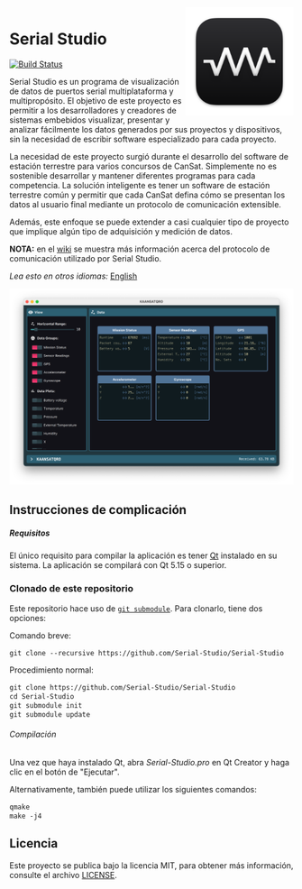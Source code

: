 <a href="#">
    <img width="192px" height="192px" src="doc/icon.png" align="right" />
</a>

# Serial Studio

[![Build Status](https://github.com/Serial-Studio/Serial-Studio/workflows/Build/badge.svg)](#)

Serial Studio es un programa de visualización de datos de puertos serial multiplataforma y multipropósito. El objetivo de este proyecto es permitir a los desarrolladores y creadores de sistemas embebidos visualizar, presentar y analizar fácilmente los datos generados por sus proyectos y dispositivos, sin la necesidad de escribir software especializado para cada proyecto.

La necesidad de este proyecto surgió durante el desarrollo del software de estación terrestre para varios concursos de CanSat. Simplemente no es sostenible desarrollar y mantener diferentes programas para cada competencia. La solución inteligente es tener un software de estación terrestre común y permitir que cada CanSat defina cómo se presentan los datos al usuario final mediante un protocolo de comunicación extensible.

Además, este enfoque se puede extender a casi cualquier tipo de proyecto que implique algún tipo de adquisición y medición de datos.

**NOTA:** en el [wiki](https://github.com/Serial-Studio/Serial-Studio/wiki/Protocolo-de-Comunicación) se muestra más información acerca del protocolo de comunicación utilizado por Serial Studio.

*Lea esto en otros idiomas:* [English](README.md)

![Screenshot](doc/screenshot.png)

## Instrucciones de complicación

##### Requisitos

El único requisito para compilar la aplicación es tener [Qt](http://www.qt.io/download-open-source/) instalado en su sistema. La aplicación se compilará con Qt 5.15 o superior.

### Clonado de este repositorio

Este repositorio hace uso de [`git submodule`](https://git-scm.com/docs/git-submodule). Para clonarlo, tiene dos opciones:

Comando breve:

    git clone --recursive https://github.com/Serial-Studio/Serial-Studio

Procedimiento normal:

    git clone https://github.com/Serial-Studio/Serial-Studio
    cd Serial-Studio
    git submodule init
    git submodule update
    
###### Compilación

Una vez que haya instalado Qt, abra *Serial-Studio.pro* en Qt Creator y haga clic en el botón de "Ejecutar".

Alternativamente, también puede utilizar los siguientes comandos:

	qmake
	make -j4

## Licencia

Este proyecto se publica bajo la licencia MIT, para obtener más información, consulte el archivo [LICENSE](LICENSE.md).

